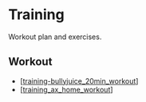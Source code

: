 # Training
Workout plan and exercises.

## Workout
- [[training-bullyjuice_20min_workout]]
- [[training_ax_home_workout]]

[//begin]: # "Autogenerated link references for markdown compatibility"
[training-bullyjuice_20min_workout]: training-bullyjuice_20min_workout.md "BullyJuice's 20 minute full body Workout"
[training_ax_home_workout]: training_ax_home_workout.md "training_ax_home_workout"
[//end]: # "Autogenerated link references"